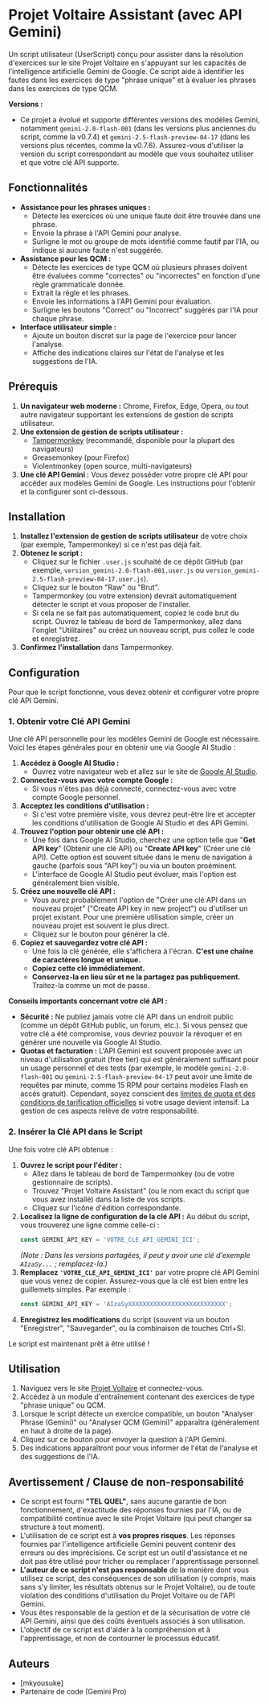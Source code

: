# Projet Voltaire Assistant (avec API Gemini)

Un script utilisateur (UserScript) conçu pour assister dans la résolution d'exercices sur le site Projet Voltaire en s'appuyant sur les capacités de l'intelligence artificielle Gemini de Google. Ce script aide à identifier les fautes dans les exercices de type "phrase unique" et à évaluer les phrases dans les exercices de type QCM.

**Versions :**
* Ce projet a évolué et supporte différentes versions des modèles Gemini, notamment `gemini-2.0-flash-001` (dans les versions plus anciennes du script, comme la v0.7.4) et `gemini-2.5-flash-preview-04-17` (dans les versions plus récentes, comme la v0.7.6). Assurez-vous d'utiliser la version du script correspondant au modèle que vous souhaitez utiliser et que votre clé API supporte.

## Fonctionnalités

* **Assistance pour les phrases uniques :**
    * Détecte les exercices où une unique faute doit être trouvée dans une phrase.
    * Envoie la phrase à l'API Gemini pour analyse.
    * Surligne le mot ou groupe de mots identifié comme fautif par l'IA, ou indique si aucune faute n'est suggérée.
* **Assistance pour les QCM :**
    * Détecte les exercices de type QCM où plusieurs phrases doivent être évaluées comme "correctes" ou "incorrectes" en fonction d'une règle grammaticale donnée.
    * Extrait la règle et les phrases.
    * Envoie les informations à l'API Gemini pour évaluation.
    * Surligne les boutons "Correct" ou "Incorrect" suggérés par l'IA pour chaque phrase.
* **Interface utilisateur simple :**
    * Ajoute un bouton discret sur la page de l'exercice pour lancer l'analyse.
    * Affiche des indications claires sur l'état de l'analyse et les suggestions de l'IA.

## Prérequis

1.  **Un navigateur web moderne :** Chrome, Firefox, Edge, Opera, ou tout autre navigateur supportant les extensions de gestion de scripts utilisateur.
2.  **Une extension de gestion de scripts utilisateur :**
    * [Tampermonkey](https://www.tampermonkey.net/) (recommandé, disponible pour la plupart des navigateurs)
    * Greasemonkey (pour Firefox)
    * Violentmonkey (open source, multi-navigateurs)
3.  **Une clé API Gemini :** Vous devez posséder votre propre clé API pour accéder aux modèles Gemini de Google. Les instructions pour l'obtenir et la configurer sont ci-dessous.

## Installation

1.  **Installez l'extension de gestion de scripts utilisateur** de votre choix (par exemple, Tampermonkey) si ce n'est pas déjà fait.
2.  **Obtenez le script :**
    * Cliquez sur le fichier `.user.js` souhaité de ce dépôt GitHub (par exemple, `version_gemini-2.0-flash-001.user.js` ou `version_gemini-2.5-flash-preview-04-17.user.js`).
    * Cliquez sur le bouton "Raw" ou "Brut".
    * Tampermonkey (ou votre extension) devrait automatiquement détecter le script et vous proposer de l'installer.
    * Si cela ne se fait pas automatiquement, copiez le code brut du script. Ouvrez le tableau de bord de Tampermonkey, allez dans l'onglet "Utilitaires" ou créez un nouveau script, puis collez le code et enregistrez.
3.  **Confirmez l'installation** dans Tampermonkey.

## Configuration

Pour que le script fonctionne, vous devez obtenir et configurer votre propre clé API Gemini.

### 1. Obtenir votre Clé API Gemini

Une clé API personnelle pour les modèles Gemini de Google est nécessaire. Voici les étapes générales pour en obtenir une via Google AI Studio :

1.  **Accédez à Google AI Studio :**
    * Ouvrez votre navigateur web et allez sur le site de [Google AI Studio](https://aistudio.google.com/).
2.  **Connectez-vous avec votre compte Google :**
    * Si vous n'êtes pas déjà connecté, connectez-vous avec votre compte Google personnel.
3.  **Acceptez les conditions d'utilisation :**
    * Si c'est votre première visite, vous devrez peut-être lire et accepter les conditions d'utilisation de Google AI Studio et des API Gemini.
4.  **Trouvez l'option pour obtenir une clé API :**
    * Une fois dans Google AI Studio, cherchez une option telle que "**Get API key**" (Obtenir une clé API) ou "**Create API key**" (Créer une clé API). Cette option est souvent située dans le menu de navigation à gauche (parfois sous "API key") ou via un bouton proéminent.
    * L'interface de Google AI Studio peut évoluer, mais l'option est généralement bien visible.
5.  **Créez une nouvelle clé API :**
    * Vous aurez probablement l'option de "Créer une clé API dans un nouveau projet" ("Create API key in new project") ou d'utiliser un projet existant. Pour une première utilisation simple, créer un nouveau projet est souvent le plus direct.
    * Cliquez sur le bouton pour générer la clé.
6.  **Copiez et sauvegardez votre clé API :**
    * Une fois la clé générée, elle s'affichera à l'écran. **C'est une chaîne de caractères longue et unique.**
    * **Copiez cette clé immédiatement.**
    * **Conservez-la en lieu sûr et ne la partagez pas publiquement.** Traitez-la comme un mot de passe.

**Conseils importants concernant votre clé API :**

* **Sécurité :** Ne publiez jamais votre clé API dans un endroit public (comme un dépôt GitHub public, un forum, etc.). Si vous pensez que votre clé a été compromise, vous devriez pouvoir la révoquer et en générer une nouvelle via Google AI Studio.
* **Quotas et facturation :** L'API Gemini est souvent proposée avec un niveau d'utilisation gratuit (free tier) qui est généralement suffisant pour un usage personnel et des tests (par exemple, le modèle `gemini-2.0-flash-001` ou `gemini-2.5-flash-preview-04-17` peut avoir une limite de requêtes par minute, comme 15 RPM pour certains modèles Flash en accès gratuit). Cependant, soyez conscient des [limites de quota et des conditions de tarification officielles](https://ai.google.dev/pricing) si votre usage devient intensif. La gestion de ces aspects relève de votre responsabilité.

### 2. Insérer la Clé API dans le Script

Une fois votre clé API obtenue :

1.  **Ouvrez le script pour l'éditer :**
    * Allez dans le tableau de bord de Tampermonkey (ou de votre gestionnaire de scripts).
    * Trouvez "Projet Voltaire Assistant" (ou le nom exact du script que vous avez installé) dans la liste de vos scripts.
    * Cliquez sur l'icône d'édition correspondante.
2.  **Localisez la ligne de configuration de la clé API :**
    Au début du script, vous trouverez une ligne comme celle-ci :
    ```javascript
    const GEMINI_API_KEY = 'VOTRE_CLE_API_GEMINI_ICI';
    ```
    *(Note : Dans les versions partagées, il peut y avoir une clé d'exemple `AIzaSy...` ; remplacez-la.)*
3.  **Remplacez `'VOTRE_CLE_API_GEMINI_ICI'`** par votre propre clé API Gemini que vous venez de copier. Assurez-vous que la clé est bien entre les guillemets simples.
    Par exemple :
    ```javascript
    const GEMINI_API_KEY = 'AIzaSyXXXXXXXXXXXXXXXXXXXXXXXXXXX';
    ```
4.  **Enregistrez les modifications** du script (souvent via un bouton "Enregistrer", "Sauvegarder", ou la combinaison de touches Ctrl+S).

Le script est maintenant prêt à être utilisé !

## Utilisation

1.  Naviguez vers le site [Projet Voltaire](https://www.projet-voltaire.fr/) et connectez-vous.
2.  Accédez à un module d'entraînement contenant des exercices de type "phrase unique" ou QCM.
3.  Lorsque le script détecte un exercice compatible, un bouton "Analyser Phrase (Gemini)" ou "Analyser QCM (Gemini)" apparaîtra (généralement en haut à droite de la page).
4.  Cliquez sur ce bouton pour envoyer la question à l'API Gemini.
5.  Des indications apparaîtront pour vous informer de l'état de l'analyse et des suggestions de l'IA.

## Avertissement / Clause de non-responsabilité

* Ce script est fourni **"TEL QUEL"**, sans aucune garantie de bon fonctionnement, d'exactitude des réponses fournies par l'IA, ou de compatibilité continue avec le site Projet Voltaire (qui peut changer sa structure à tout moment).
* L'utilisation de ce script est à **vos propres risques**. Les réponses fournies par l'intelligence artificielle Gemini peuvent contenir des erreurs ou des imprécisions. Ce script est un outil d'assistance et ne doit pas être utilisé pour tricher ou remplacer l'apprentissage personnel.
* **L'auteur de ce script n'est pas responsable** de la manière dont vous utilisez ce script, des conséquences de son utilisation (y compris, mais sans s'y limiter, les résultats obtenus sur le Projet Voltaire), ou de toute violation des conditions d'utilisation du Projet Voltaire ou de l'API Gemini.
* Vous êtes responsable de la gestion et de la sécurisation de votre clé API Gemini, ainsi que des coûts éventuels associés à son utilisation.
* L'objectif de ce script est d'aider à la compréhension et à l'apprentissage, et non de contourner le processus éducatif.

## Auteurs

* [mkyousuke]
* Partenaire de code (Gemini Pro)
